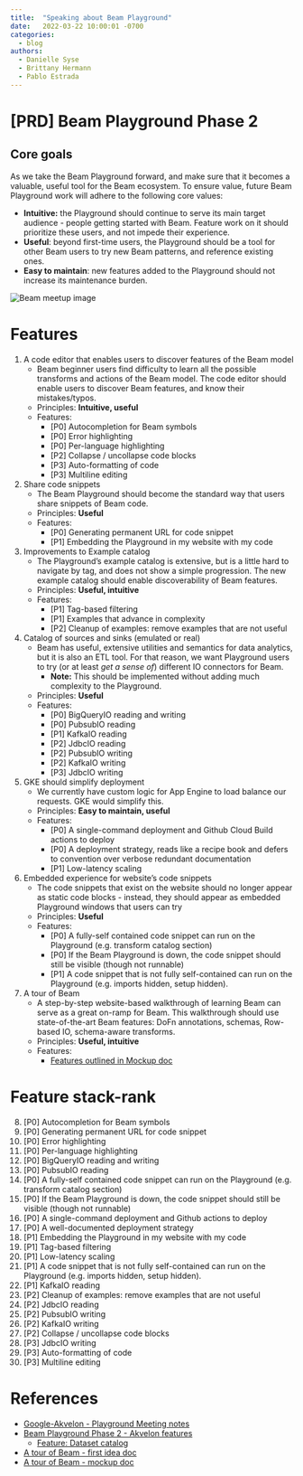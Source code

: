 ```yaml
---
title:  "Speaking about Beam Playground"
date:   2022-03-22 10:00:01 -0700
categories:
  - blog
authors:
  - Danielle Syse
  - Brittany Hermann
  - Pablo Estrada
---
```

<!--
Licensed under the Apache License, Version 2.0 (the "License");
you may not use this file except in compliance with the License.
You may obtain a copy of the License at

http://www.apache.org/licenses/LICENSE-2.0

Unless required by applicable law or agreed to in writing, software
distributed under the License is distributed on an "AS IS" BASIS,
WITHOUT WARRANTIES OR CONDITIONS OF ANY KIND, either express or implied.
See the License for the specific language governing permissions and
limitations under the License.
-->

# [PRD] Beam Playground Phase 2


## Core goals

As we take the Beam Playground forward, and make sure that it becomes a valuable, useful tool for the Beam ecosystem. To ensure value, future Beam Playground work will adhere to the following core values:



* **Intuitive:** the Playground should continue to serve its main target audience - people getting started with Beam. Feature work on it should prioritize these users, and not impede their experience.
* **Useful**: beyond first-time users, the Playground should be a tool for other Beam users to try new Beam patterns, and  reference existing ones.
* **Easy to maintain**: new features added to the Playground should not increase its maintenance burden.


![Beam meetup image](/images/beam-meetup-image.png)


# Features



1. A code editor that enables users to discover features of the Beam model
    * Beam beginner users find difficulty to learn all the possible transforms and actions of the  Beam model. The code editor should enable users to discover  Beam features, and know their mistakes/typos.
    * Principles: **Intuitive, useful**
    * Features:
        * [P0] Autocompletion for Beam symbols
        * [P0] Error highlighting
        * [P0] Per-language highlighting
        * [P2] Collapse / uncollapse code blocks
        * [P3] Auto-formatting of code
        * [P3] Multiline editing
2. Share code snippets
    * The Beam Playground should become the standard way that users share snippets of Beam code.
    * Principles: **Useful**
    * Features:
        * [P0] Generating permanent URL for code snippet
        * [P1] Embedding the Playground in my website with my code
3. Improvements to Example catalog
    * The Playground’s example catalog is extensive, but is a little hard to navigate by tag, and does not show a simple progression. The new example catalog should enable discoverability of Beam features.
    * Principles: **Useful, intuitive**
    * Features:
        * [P1] Tag-based filtering
        * [P1] Examples that advance in complexity
        * [P2] Cleanup of examples: remove examples that are not useful
4. Catalog of sources and sinks (emulated or real)
    * Beam has useful, extensive utilities and semantics for data analytics, but it is also an ETL tool. For that reason, we want Playground users to try (or at least _get a sense of_) different IO connectors for Beam.
        * **Note:** This should be implemented without adding much complexity to the Playground.
    * Principles: **Useful**
    * Features:
        * [P0] BigQueryIO reading and writing
        * [P0] PubsubIO reading
        * [P1] KafkaIO reading
        * [P2] JdbcIO reading
        * [P2] PubsubIO writing
        * [P2] KafkaIO writing
        * [P3] JdbcIO writing
5. GKE should simplify deployment
    * We currently have custom logic for App Engine to load balance our requests. GKE would simplify this.
    * Principles: **Easy to maintain, useful**
    * Features:
        * [P0] A single-command deployment and Github  Cloud Build actions to deploy
        * [P0] A deployment strategy, reads like a recipe book and defers to convention over verbose redundant documentation
        * [P1] Low-latency scaling
6. Embedded experience for website’s code snippets
    * The code snippets that exist on the website should no longer appear as static code blocks - instead, they should appear as embedded Playground windows that users can try
    * Principles: **Useful**
    * Features:
        * [P0] A fully-self contained code snippet can run on the Playground (e.g. transform catalog section)
        * [P0] If the Beam Playground is down, the code snippet should still be visible (though not runnable)
        * [P1] A code snippet that is not fully self-contained can run on the Playground (e.g. imports hidden, setup hidden).
7. A tour of Beam
    * A step-by-step website-based walkthrough of learning Beam can serve as a great on-ramp for Beam. This walkthrough should use state-of-the-art Beam features: DoFn annotations, schemas, Row-based IO, schema-aware transforms.
    * Principles: **Useful, intuitive**
    * Features:
        * [Features outlined in Mockup doc](https://docs.google.com/document/d/1sFdJdJ7U0Y6Tzw1czaP9R_7R8dhnuKUljrvwWSF0PEc/edit)


# Feature stack-rank



8. [P0] Autocompletion for Beam symbols
9. [P0] Generating permanent URL for code snippet
10. [P0] Error highlighting
11. [P0] Per-language highlighting
12. [P0] BigQueryIO reading and writing
13. [P0] PubsubIO reading
14. [P0] A fully-self contained code snippet can run on the Playground (e.g. transform catalog section)
15. [P0] If the Beam Playground is down, the code snippet should still be visible (though not runnable)
16. [P0] A single-command deployment and Github actions to deploy
17. [P0] A well-documented deployment strategy
18. [P1] Embedding the Playground in my website with my code
19. [P1] Tag-based filtering
20. [P1] Low-latency scaling
21. [P1] A code snippet that is not fully self-contained can run on the Playground (e.g. imports hidden, setup hidden).
22. [P1] KafkaIO reading
23. [P2] Cleanup of examples: remove examples that are not useful
24. [P2] JdbcIO reading
25. [P2] PubsubIO writing
26. [P2] KafkaIO writing
27. [P2] Collapse / uncollapse code blocks
28. [P3] JdbcIO writing
29. [P3] Auto-formatting of code
30. [P3] Multiline editing


# References



* [Google-Akvelon - Playground Meeting notes](https://docs.google.com/document/d/172oj39qy0jZtYF8EGt_jwFgPVgl96SvBiz2yh_3dNeI/edit?resourcekey=0-_Sl7YMQbk019PmiZPXQzfw#heading=h.15j9z4uu2cya)
* [Beam Playground Phase 2 - Akvelon features](https://docs.google.com/document/d/1VU9yX4iDrQixG3AwjR8JFo_wq1ht9aNRn3Rgy0LjA7w/edit#heading=h.yo3ds8qvs1gg)
    * [Feature: Dataset catalog](https://docs.google.com/document/d/1Ptec0o3evJlVaodFxPI3XFh-B7TtzJeCq13eMID7Chw/edit)
* [A tour of Beam - first idea doc](https://docs.google.com/document/d/1hz1V-CoiaLGFOGPCRpsfI36aVbbyiLqyARmk-B3EK68/edit?resourcekey=0-gn_ntelsh5dxWU-VN82OcQ)
* [A tour of Beam - mockup doc](https://docs.google.com/document/d/1sFdJdJ7U0Y6Tzw1czaP9R_7R8dhnuKUljrvwWSF0PEc/edit)
